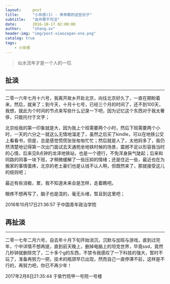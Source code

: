 ```yaml
---
layout:     post
title:      "小杂感(1) - 来帝都的这些日子"
subtitle:   "自作孽不可活"
date:       2016-10-17 02:00:00
author:     "zhang.xx"
header-img: "img/post-xiaozagan-one.png"
catalog: true
tags:
    - 小杂感
---
```


> 似水流年才是一个人的一切.

##  扯淡
---
二零一六年七月十六号，我离开故乡开赴北京，向往北京好久了，一直在期盼着来，然后，就来了；到今天，十月十七号，已经三个月的时间了，还不到100天，我想，就此为个时间的节点来写些什么记录一下吧，因为记忆这个东西对于我太奢侈，只能托付于文字；

北京给我的第一印象就是大，因为我上个班需要两个小时，然后下班需要两个小时，一天的六分之一就这么无情地溜走了，虽然之后买了kindle，可以在地铁公交上看看书，但是，总是感觉慌慌张张匆匆忙忙；然后就是人了，太他妈多了，我仍然清楚地记得第一次出门面试去天通苑坐地铁时候的场景，震撼不足以形容我当时的心情，后来见8点钟的龙泽地铁站，也是一个德行，不免浑身戾气陡起；后来和同路的同事一块下班，才稍微缓解了一些压抑的情绪；还是住近一些，最近也在为搬家的事情蛋疼，北京的老土豪们也是认钱不认人啊，但既然来了，那就接受这儿的规则吧；

最近有些消极，累，我不知道未来会是怎样，走着瞧吧。

眼疼不想再写了，脑子也是混的，毫无头绪，暂且到这里吧；

2016年10月17日21:36:57 于中国青年政治学院

## 再扯淡
---
二零一七年二月六号，自去年十月下旬开始消沉，沉默与加班与游戏，直到过完年，个中详情不想再提，直到前天晚上，删掉电脑上的坦克世界，毕竟ssd，竟然几秒钟就删除完了，二十多个g的东西，不禁令我感叹了一下科技的强大，暂时不玩了，准备再努力一把，技术的瓶颈早已出现，然而自己一直停滞不前，这样是不行的，再努力吧，你已不再少年！

2017年2月6日21:35:44 于紫竹院甲一号院一号楼
